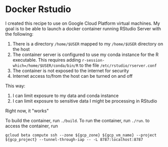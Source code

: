 # Docker Rstudio
I created this recipe to use  on Google Cloud Platform virtual machines. My goal is to be able to launch a 
docker container running RStudio Server with the following:

1. There is a directory `/home/$USER` mapped to my `/home/$USER` directory on the host
1. The container server is configured to use my conda instance for the R executable. This requires adding
   `r-session-which=/home/$USER/conda/bin/R` to the file `/etc/rstudio/rserver.conf`
1. The container is not exposed to the internet for security
1. Internet access to/from the host can be turned on and off

This way:

1. I can limit exposure to my data and conda instance
1. I can limit exposure to sensitive data I might be processing in RStudio

Right now, it "works"

To build the container, run `./build`. To run the container, run `./run`. to access the container, run

`gcloud beta compute ssh --zone ${gcp_zone} ${gcp_vm_name} --project ${gcp_project} --tunnel-through-iap -- -L 8787:localhost:8787`
